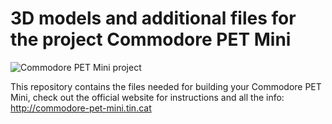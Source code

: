 # 3D models and additional files for the project Commodore PET Mini

![Commodore PET Mini project](https://commodore-pet-mini.tin.cat)

This repository contains the files needed for building your Commodore PET Mini, check out the official website for instructions and all the info: http://commodore-pet-mini.tin.cat